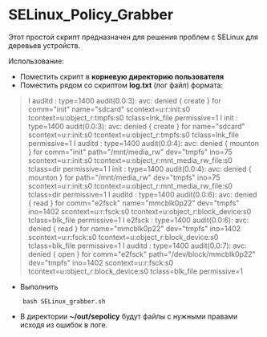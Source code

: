 # SELinux_Policy_Grabber
Этот простой скрипт предназначен для решения проблем с SELinux для деревьев устройств. 

Использование:
- Поместить скрипт в **корневую директорию пользователя**
- Поместить рядом со скриптом **log.txt** (лог файл) формата:
> I auditd  : type=1400 audit(0.0:3): avc: denied { create } for comm="init" name="sdcard" scontext=u:r:init:s0 tcontext=u:object_r:tmpfs:s0 tclass=lnk_file permissive=1
I init    : type=1400 audit(0.0:3): avc: denied { create } for name="sdcard" scontext=u:r:init:s0 tcontext=u:object_r:tmpfs:s0 tclass=lnk_file permissive=1
I auditd  : type=1400 audit(0.0:4): avc: denied { mounton } for comm="init" path="/mnt/media_rw" dev="tmpfs" ino=75 scontext=u:r:init:s0 tcontext=u:object_r:mnt_media_rw_file:s0 tclass=dir permissive=1
I init    : type=1400 audit(0.0:4): avc: denied { mounton } for path="/mnt/media_rw" dev="tmpfs" ino=75 scontext=u:r:init:s0 tcontext=u:object_r:mnt_media_rw_file:s0 tclass=dir permissive=1
I auditd  : type=1400 audit(0.0:6): avc: denied { read } for comm="e2fsck" name="mmcblk0p22" dev="tmpfs" ino=1402 scontext=u:r:fsck:s0 tcontext=u:object_r:block_device:s0 tclass=blk_file permissive=1
I e2fsck  : type=1400 audit(0.0:6): avc: denied { read } for name="mmcblk0p22" dev="tmpfs" ino=1402 scontext=u:r:fsck:s0 tcontext=u:object_r:block_device:s0 tclass=blk_file permissive=1
I auditd  : type=1400 audit(0.0:7): avc: denied { open } for comm="e2fsck" path="/dev/block/mmcblk0p22" dev="tmpfs" ino=1402 scontext=u:r:fsck:s0 tcontext=u:object_r:block_device:s0 tclass=blk_file permissive=1
- Выполнить 
```
    bash SELinux_grabber.sh
```

- В директории **~/out/sepolicy** будут файлы с нужными правами исходя из ошибок в логе.
